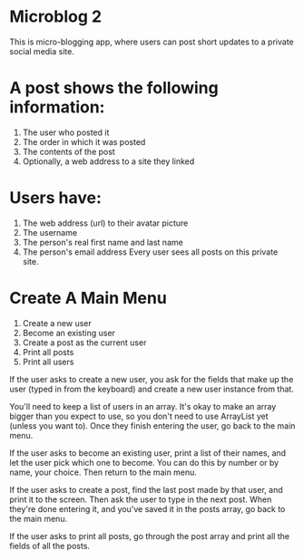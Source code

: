 # Microblog 2

This is micro-blogging app, where users can post short updates to a private social
media site.

# A post shows the following information:
1. The user who posted it
2. The order in which it was posted
3. The contents of the post
4. Optionally, a web address to a site they linked

# Users have:
1. The web address (url) to their avatar picture
2. The username
3. The person's real first name and last name
4. The person's email address
Every user sees all posts on this private site.

# Create A Main Menu
1) Create a new user
2) Become an existing user
3) Create a post as the current user
4) Print all posts
5) Print all users

If the user asks to create a new user, you ask for the fields that make up the user (typed in
from the keyboard) and create a new user instance from that.

You'll need to keep a list of users in an array. It's okay to make an array bigger than you expect
to use, so you don't need to use ArrayList yet (unless you want to).
Once they finish entering the user, go back to the main menu.

If the user asks to become an existing user, print a list of their names, and let the user pick
which one to become. You can do this by number or by name, your choice. Then return to the
main menu.

If the user asks to create a post, find the last post made by that user, and print it to the screen.
Then ask the user to type in the next post. When they're done entering it, and you've saved it
in the posts array, go back to the main menu.

If the user asks to print all posts, go through the post array and print all the fields of all the
posts. 
